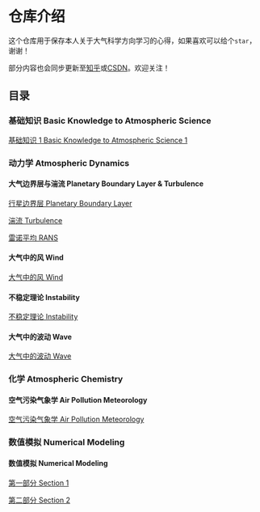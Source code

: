 # 仓库介绍
这个仓库用于保存本人关于大气科学方向学习的心得，如果喜欢可以给个`star`，谢谢！

部分内容也会同步更新至[知乎](https://www.zhihu.com/people/qiu-jiao-yi-50)或[CSDN](https://blog.csdn.net/le0_5?spm=1010.2135.3001.5343)。欢迎关注！

## 目录
### 基础知识 Basic Knowledge to Atmospheric Science  
[基础知识 1 Basic Knowledge to Atmospheric Science 1](./basis.markdown)

### 动力学 Atmospheric Dynamics

#### 大气边界层与湍流 Planetary Boundary Layer & Turbulence
[行星边界层 Planetary Boundary Layer](./PBL1.md)

[湍流 Turbulence](./turbulence1.md)

[雷诺平均 RANS](./RANS.md)

#### 大气中的风 Wind
[大气中的风 Wind](./wind.md)

#### 不稳定理论 Instability
[不稳定理论 Instability](instability.md)

#### 大气中的波动 Wave
[大气中的波动 Wave](wave.md)

### 化学 Atmospheric Chemistry
#### 空气污染气象学 Air Pollution Meteorology
[空气污染气象学 Air Pollution Meteorology](./ap.md)

### 数值模拟 Numerical Modeling
#### 数值模拟 Numerical Modeling
[第一部分 Section 1](./从0开始写一个数值预报程序！.md)

[第二部分 Section 2](./NM2.md)
